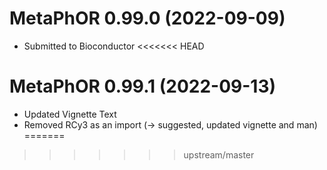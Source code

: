 # MetaPhOR 0.99.0 (2022-09-09)

* Submitted to Bioconductor
<<<<<<< HEAD

# MetaPhOR 0.99.1 (2022-09-13)

* Updated Vignette Text 
* Removed RCy3 as an import (-> suggested, updated vignette and man)
=======
>>>>>>> upstream/master
